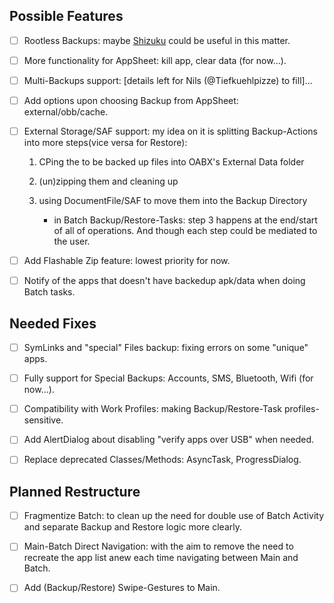 ## Possible Features

- [ ] Rootless Backups: maybe [Shizuku](https://github.com/RikkaApps/Shizuku) could be useful in this matter.

- [ ] More functionality for AppSheet: kill app, clear data (for now...).

- [ ] Multi-Backups support: [details left for Nils (@Tiefkuehlpizze) to fill]...

- [ ] Add options upon choosing Backup from AppSheet: external/obb/cache.

- [ ] External Storage/SAF support: my idea on it is splitting Backup-Actions into more steps(vice versa for Restore):
  
  1. CPing the to be backed up files into OABX's External Data folder
  
  2. (un)zipping them and cleaning up
  
  3. using DocumentFile/SAF to move them into the Backup Directory 
     
     - in Batch Backup/Restore-Tasks: step 3 happens at the end/start of all of operations. And though each step could be mediated to the user.

- [ ] Add Flashable Zip feature: lowest priority for now.

- [ ] Notify of the apps that doesn't have backedup apk/data when doing Batch tasks.

## Needed Fixes

- [ ] SymLinks and "special" Files backup: fixing errors on some "unique" apps.

- [ ] Fully support for Special Backups: Accounts, SMS, Bluetooth, Wifi (for now...).

- [ ] Compatibility with Work Profiles: making Backup/Restore-Task profiles-sensitive.

- [ ] Add AlertDialog about disabling "verify apps over USB" when needed.

- [ ] Replace deprecated Classes/Methods: AsyncTask, ProgressDialog.

## Planned Restructure

- [ ] Fragmentize Batch: to clean up the need for double use of Batch Activity and separate Backup and Restore logic more clearly.

- [ ] Main-Batch Direct Navigation: with the aim to remove the need to recreate the app list anew each time navigating between Main and Batch.

- [ ] Add (Backup/Restore) Swipe-Gestures to Main.
